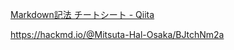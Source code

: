 
[Markdown記法 チートシート - Qiita](https://qiita.com/Qiita/items/c686397e4a0f4f11683d "Markdown チートシート")

https://hackmd.io/@Mitsuta-Hal-Osaka/BJtchNm2a